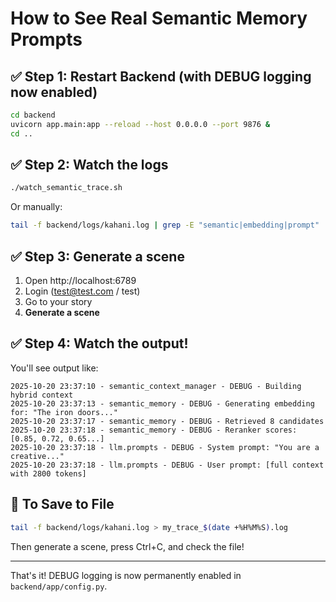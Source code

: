 # How to See Real Semantic Memory Prompts

## ✅ Step 1: Restart Backend (with DEBUG logging now enabled)

```bash
cd backend
uvicorn app.main:app --reload --host 0.0.0.0 --port 9876 &
cd ..
```

## ✅ Step 2: Watch the logs

```bash
./watch_semantic_trace.sh
```

Or manually:

```bash
tail -f backend/logs/kahani.log | grep -E "semantic|embedding|prompt"
```

## ✅ Step 3: Generate a scene

1. Open http://localhost:6789
2. Login (test@test.com / test)
3. Go to your story
4. **Generate a scene**

## ✅ Step 4: Watch the output!

You'll see output like:

```
2025-10-20 23:37:10 - semantic_context_manager - DEBUG - Building hybrid context
2025-10-20 23:37:13 - semantic_memory - DEBUG - Generating embedding for: "The iron doors..."
2025-10-20 23:37:17 - semantic_memory - DEBUG - Retrieved 8 candidates
2025-10-20 23:37:18 - semantic_memory - DEBUG - Reranker scores: [0.85, 0.72, 0.65...]
2025-10-20 23:37:18 - llm.prompts - DEBUG - System prompt: "You are a creative..."
2025-10-20 23:37:18 - llm.prompts - DEBUG - User prompt: [full context with 2800 tokens]
```

## 💾 To Save to File

```bash
tail -f backend/logs/kahani.log > my_trace_$(date +%H%M%S).log
```

Then generate a scene, press Ctrl+C, and check the file!

---

That's it! DEBUG logging is now permanently enabled in `backend/app/config.py`.


